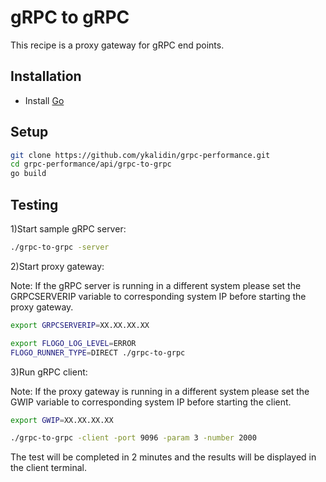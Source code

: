# gRPC to gRPC
This recipe is a proxy gateway for gRPC end points.

## Installation
* Install [Go](https://golang.org/)

## Setup
```bash
git clone https://github.com/ykalidin/grpc-performance.git
cd grpc-performance/api/grpc-to-grpc
go build
```

## Testing
1)Start sample gRPC server:
```bash
./grpc-to-grpc -server
```

2)Start proxy gateway:

Note: If the gRPC server is running in a different system please set the GRPCSERVERIP variable to corresponding system IP before starting the proxy gateway.
```bash
export GRPCSERVERIP=XX.XX.XX.XX
```

```bash
export FLOGO_LOG_LEVEL=ERROR
FLOGO_RUNNER_TYPE=DIRECT ./grpc-to-grpc
```

3)Run gRPC client:

Note: If the proxy gateway is running in a different system please set the GWIP variable to corresponding system IP before starting the client.

```bash
export GWIP=XX.XX.XX.XX
```

```bash
./grpc-to-grpc -client -port 9096 -param 3 -number 2000
``` 

The test will be completed in 2 minutes and the results will be displayed in the client terminal.
